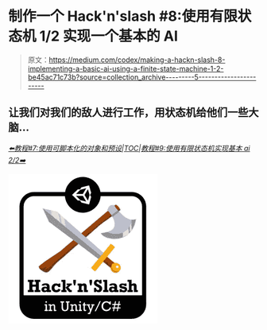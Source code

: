# 制作一个 Hack'n'slash #8:使用有限状态机 1/2 实现一个基本的 AI

> 原文：<https://medium.com/codex/making-a-hackn-slash-8-implementing-a-basic-ai-using-a-finite-state-machine-1-2-be45ac71c73b?source=collection_archive---------5----------------------->

## 让我们对我们的敌人进行工作，用状态机给他们一些大脑…

[*⬅️教程#7:使用可脚本化的对象和预设*](/codex/making-a-hackn-slash-7-using-scriptable-objects-and-prefabs-351350514377)*|*[*TOC*](/c-sharp-progarmming/making-a-hackn-slash-game-in-unity-c-6ec315e75816)*|*[*教程#9:使用有限状态机实现基本 ai 2/2➡️*](https://mina-pecheux.medium.com/making-a-hackn-slash-9-implementing-a-basic-ai-using-a-finite-state-machine-2-2-a525402dfdb6)

![](img/0e73857ff8ae127ce74f6268637947f5.png)